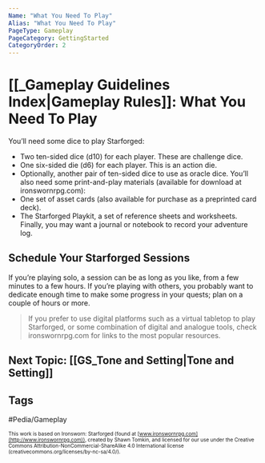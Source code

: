 ```yaml
---
Name: "What You Need To Play"
Alias: "What You Need To Play"
PageType: Gameplay
PageCategory: GettingStarted
CategoryOrder: 2
---
```

# [[_Gameplay Guidelines Index|Gameplay Rules]]: What You Need To Play
You’ll need some dice to play Starforged: 
- Two ten-sided dice (d10) for each player. These are challenge dice. 
- One six-sided die (d6) for each player. This is an action die. 
- Optionally, another pair of ten-sided dice to use as oracle dice. You’ll also need some print-and-play materials (available for download at ironswornrpg.com): 
- One set of asset cards (also available for purchase as a preprinted card deck). 
- The Starforged Playkit, a set of reference sheets and worksheets. Finally, you may want a journal or notebook to record your adventure log. 

## Schedule Your Starforged Sessions
If you’re playing solo, a session can be as long as you like, from a few minutes to a few hours. If you’re playing with others, you probably want to dedicate enough time to make some progress in your quests; plan on a couple of hours or more.

> If you prefer to use digital platforms such as a virtual tabletop to play Starforged, or some combination of digital and analogue tools, check ironswornrpg.com for links to the most popular resources.

## Next Topic: [[GS_Tone and Setting|Tone and Setting]]

## Tags
#Pedia/Gameplay 

<font size=-2>This work is based on Ironsworn: Starforged (found at [www.ironswornrpg.com](http://www.ironswornrpg.com)), created by Shawn Tomkin, and licensed for our use under the Creative Commons Attribution-NonCommercial-ShareAlike 4.0 International license  (creativecommons.org/licenses/by-nc-sa/4.0/).</font>